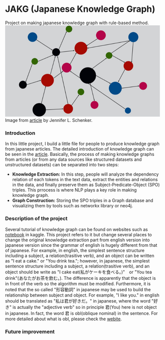 # JAKG (Japanese Knowledge Graph)
Project on making japanese knowledge graph with rule-based method.
<img src="https://raw.githubusercontent.com/blaze7451/JAKG/main/Image/image002.png"  width="100%" height="50%">
Image from [article](https://theinnovator.news/the-business-case-for-knowledge-graphs/) by Jennifer L. Schenker.
### Introduction
In this little project, I build a little file for people to produce knowledge graph from japanese articles. The detailed introduction of knowledge graph can be seen in the [article](https://medium.com/analytics-vidhya/a-knowledge-graph-implementation-tutorial-for-beginners-3c53e8802377). Basically, the process of making knowledge graphs from articles (or from any data sources like structured datasets and unstructured datasets) can be separated into two steps:
* **Knowledge Extraction:** In this step, people will analyze the dependency relation of each tokens in the text data, extract the entities and relations in the data, and finally preserve them as Subject-Predicate-Object (SPO) triples. This prrocess is where NLP plays a key role in making knowledge graph.
* **Graph Construction:** Storing the SPO triples in a Graph database and visualizing them by tools such as networkx library or neo4j.

### Description of the project
Several tutorial of knowledge graph can be found on websites such as [notebook](https://www.kaggle.com/code/pavansanagapati/knowledge-graph-nlp-tutorial-bert-spacy-nltk) in kaggle. This project refers to it but change several places to change the original knowledge extraction part from english version into japanese version since the grammar of english is hugely different from that of japanese. For example, in english, the simplest sentence structure including a subject, a relation(trasitive verb), and an object can be written as "I eat a cake." or "You drink tea."; however, in japanese, the simplest sentence structure including a subject, a relation(trasitive verb), and an object should be write as "I cake eat(私がケーキを食べる。)"　or "You tea drink"(あなたがお茶を飲む。). The difference is apparently that the object is in front of the verb so the algorithm must be modified. Furthermore, it is noted that the so called "形容動詞" in japanese may be used to build the relationship between subject and object. For example, "I like you." in english should be translated as "私は君が好きだ。" in japanese, where the word "好き" is actually the "adjective verb" so in principle 君(You) here is not object in japanese. In fact, the word 君 is obl(oblique nominal) in the sentence. For more detailed about what is obl, please check the [webite](https://universaldependencies.org/u/dep/index.html).

### Future improvement
